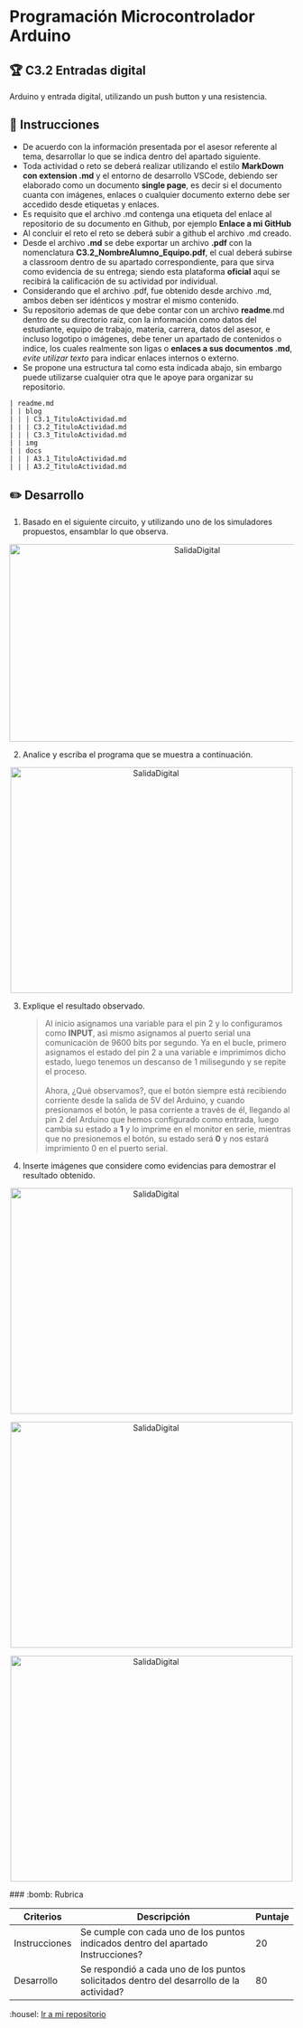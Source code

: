 # Programación Microcontrolador Arduino

## :trophy: C3.2 Entradas digital

Arduino y entrada digital, utilizando un push button y una resistencia.

## :blue_book: Instrucciones

- De acuerdo con la información presentada por el asesor referente al tema, desarrollar lo que se indica dentro del apartado siguiente.
- Toda actividad o reto se deberá realizar utilizando el estilo **MarkDown con extension .md** y el entorno de desarrollo VSCode, debiendo ser elaborado como un documento **single page**, es decir si el documento cuanta con imágenes, enlaces o cualquier documento externo debe ser accedido desde etiquetas y enlaces.
- Es requisito que el archivo .md contenga una etiqueta del enlace al repositorio de su documento en Github, por ejemplo **Enlace a mi GitHub**
- Al concluir el reto el reto se deberá subir a github el archivo .md creado.
- Desde el archivo **.md** se debe exportar un archivo **.pdf** con la nomenclatura **C3.2_NombreAlumno_Equipo.pdf**, el cual deberá subirse a classroom dentro de su apartado correspondiente, para que sirva como evidencia de su entrega; siendo esta plataforma **oficial** aquí se recibirá la calificación de su actividad por individual.
- Considerando que el archivo .pdf, fue obtenido desde archivo .md, ambos deben ser idénticos y mostrar el mismo contenido.
- Su repositorio ademas de que debe contar con un archivo **readme**.md dentro de su directorio raíz, con la información como datos del estudiante, equipo de trabajo, materia, carrera, datos del asesor, e incluso logotipo o imágenes, debe tener un apartado de contenidos o indice, los cuales realmente son ligas o **enlaces a sus documentos .md**, _evite utilizar texto_ para indicar enlaces internos o externo.
- Se propone una estructura tal como esta indicada abajo, sin embargo puede utilizarse cualquier otra que le apoye para organizar su repositorio.  

``` 
| readme.md
| | blog
| | | C3.1_TituloActividad.md
| | | C3.2_TituloActividad.md
| | | C3.3_TituloActividad.md
| | img
| | docs
| | | A3.1_TituloActividad.md
| | | A3.2_TituloActividad.md
```


## :pencil2: Desarrollo

1. Basado en el siguiente circuito, y utilizando uno de los simuladores propuestos, ensamblar lo que observa.

<p align="center">
    <img alt="SalidaDigital" src="file:///C:/Users/mauri/OneDrive/Pictures/SProgamables/Nueva%20carpeta/C3.x_ArduinoEsquematicoEntradaDigital.png" width=650 height=350>
</p>

2. Analice y escriba el programa que se muestra a continuación.

<p align="center">
    <img alt="SalidaDigital" src="file:///C:/Users/mauri/OneDrive/Pictures/SProgamables/Nueva%20carpeta/C3.x_ArduinoProgramaEntradaDigital.png" width=500 height=400>
</p>

3. Explique el resultado observado.
   > Al inicio asignamos una variable para el pin 2 y lo configuramos como **INPUT**, asì mismo asignamos al puerto serial una comunicaciòn de 9600 bits por segundo. Ya en el bucle, primero asignamos el estado del pin 2 a una variable e imprimimos dicho estado, luego tenemos un descanso de 1 milisegundo y se repite el proceso. <br><br> Ahora, ¿Qué observamos?, que el botón siempre está recibiendo corriente desde la salida de 5V del Arduino, y cuando presionamos el botón, le pasa corriente a través de él, llegando al pin 2 del Arduino que hemos configurado como entrada, luego cambia su estado a **1** y lo imprime en el monitor en serie, mientras que no presionemos el botón, su estado será **0** y nos estará imprimiento 0 en el puerto serial.

4. Inserte imágenes que considere como evidencias para demostrar el resultado obtenido.

<p align="center">
    <img alt="SalidaDigital" src="file:///C:/Users/mauri/OneDrive/Pictures/SProgamables/Nueva%20carpeta/C3.2_Evidencia1.png" width=500 height=400>
</p>
<p align="center">
    <img alt="SalidaDigital" src="file:///C:/Users/mauri/OneDrive/Pictures/SProgamables/Nueva%20carpeta/C3.2_Evidencia2.png" width=500 height=400>
</p>
<p align="center">
    <img alt="SalidaDigital" src="file:///C:/Users/mauri/OneDrive/Pictures/SProgamables/Nueva%20carpeta/C3.2_Evidencia3.png" width=500 height=400>
</p>
### :bomb: Rubrica

| Criterios     | Descripción                                                                                  | Puntaje |
| ------------- | -------------------------------------------------------------------------------------------- | ------- |
| Instrucciones | Se cumple con cada uno de los puntos indicados dentro del apartado Instrucciones?            | 20 |
| Desarrollo    | Se respondió a cada uno de los puntos solicitados dentro del desarrollo de la actividad?     | 80      |

:housel: [Ir a mi repositorio](https://github.com/Mauricio211/SProgramables)